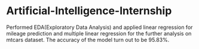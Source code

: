 # Artificial-Intelligence-Internship
Performed EDA(Exploratory Data Analysis) and
applied linear regression for mileage prediction and multiple linear
regression for the further analysis on mtcars dataset. The accuracy of
the model turn out to be 95.83\%.

